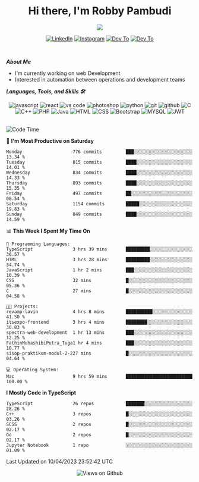 <div align="center">
   <h1>Hi there, I'm Robby Pambudi </h1>

<img src="https://pronoun.cyou/x/y?subject=He&object=Him&height=20"> 
</div>

<p align='center'>
   <a href="https://www.linkedin.com/in/robbypambudi" target="_blank"><img src="https://img.shields.io/badge/LinkedIn-0077B5?style=for-the-badge&logo=linkedin&logoColor=white" alt="LinkedIn"></a>
   <a href="https://www.instagram.com/robbypambudi" target="_blank"><img src="https://img.shields.io/badge/Instagram-E4405F?style=for-the-badge&logo=instagram&logoColor=white" alt="Instagram"></a>
   <a href="https://dev.to/robbypambudi" target="_blank"><img src="https://img.shields.io/badge/dev.to-0A0A0A?style=for-the-badge&logo=dev.to&logoColor=white" alt="Dev To"></a>
   <a href="https://www.facebook.com/robbyulungpambudi" target="_blank"><img src="https://img.shields.io/badge/Facebook-1877F2?style=for-the-badge&logo=facebook&logoColor=white" alt="Dev To"></a>

</p> <p>
<br>
   
***About Me***
   
- I’m currently working on web Development
- Interested in automation between operations and development teams
 
   
***Languages, Tools, and Skills 🛠***

   <div align="center">
   <img src="https://img.shields.io/badge/JavaScript-F7DF1E?style=for-the-badge&logo=javascript&logoColor=black" alt="javascript" />
      <img src="https://img.shields.io/badge/React-61DAFB?style=for-the-badge&logo=react&logoColor=black" alt="react" />
      <img src="https://img.shields.io/badge/vs%20code-007ACC?style=for-the-badge&logo=visual%20studio%20code&logoColor=white" alt="vs code" />
      <img src="https://img.shields.io/badge/adobe%20photoshop-31A8FF?style=for-the-badge&logo=adobe%20photoshop&logoColor=white" alt="photoshop" />
      <img src="https://img.shields.io/badge/python-3776AB?style=for-the-badge&logo=python&logoColor=white" alt="python" />
      <img src="https://img.shields.io/badge/Git-F05032?style=for-the-badge&logo=git&logoColor=white" alt="git" />
      <img src="https://img.shields.io/badge/GitHub-100000?style=for-the-badge&logo=github&logoColor=white" alt="github" />
      <img src="https://img.shields.io/badge/c-%2300599C.svg?style=for-the-badge&logo=c&logoColor=white" alt="C" />
      <img src="https://img.shields.io/badge/c++-%2300599C.svg?style=for-the-badge&logo=c%2B%2B&logoColor=white" alt="C++" />   
      <img src="https://img.shields.io/badge/PHP-777BB4?style=for-the-badge&logo=php&logoColor=white" alt="PHP" />
      <img src="https://img.shields.io/badge/Java-ED8B00?style=for-the-badge&logo=java&logoColor=white" alt="Java"/>
      <img src="https://img.shields.io/badge/HTML5-E34F26?style=for-the-badge&logo=html5&logoColor=white" alt="HTML" />
      <img src="https://img.shields.io/badge/CSS-239120?&style=for-the-badge&logo=css3&logoColor=white" alt ="CSS" />
      <img src="https://img.shields.io/badge/Bootstrap-563D7C?style=for-the-badge&logo=bootstrap&logoColor=white" alt="Bootstrap" />
      <img src="https://img.shields.io/badge/MySQL-00000F?style=for-the-badge&logo=mysql&logoColor=white" alt="MYSQL" />
      <img src="https://img.shields.io/badge/json%20web%20tokens-323330?style=for-the-badge&logo=json-web-tokens&logoColor=pink" alt="JWT" />
      
   </div><br>
   
<!--START_SECTION:waka-->
![Code Time](http://img.shields.io/badge/Code%20Time-623%20hrs%2052%20mins-blue)

📅 **I'm Most Productive on Saturday** 

```text
Monday                   776 commits         ███░░░░░░░░░░░░░░░░░░░░░░   13.34 % 
Tuesday                  815 commits         ████░░░░░░░░░░░░░░░░░░░░░   14.01 % 
Wednesday                834 commits         ████░░░░░░░░░░░░░░░░░░░░░   14.33 % 
Thursday                 893 commits         ████░░░░░░░░░░░░░░░░░░░░░   15.35 % 
Friday                   497 commits         ██░░░░░░░░░░░░░░░░░░░░░░░   08.54 % 
Saturday                 1154 commits        █████░░░░░░░░░░░░░░░░░░░░   19.83 % 
Sunday                   849 commits         ████░░░░░░░░░░░░░░░░░░░░░   14.59 % 
```


📊 **This Week I Spent My Time On** 

```text
💬 Programming Languages: 
TypeScript               3 hrs 39 mins       █████████░░░░░░░░░░░░░░░░   36.57 % 
HTML                     3 hrs 28 mins       █████████░░░░░░░░░░░░░░░░   34.74 % 
JavaScript               1 hr 2 mins         ███░░░░░░░░░░░░░░░░░░░░░░   10.39 % 
CSS                      32 mins             █░░░░░░░░░░░░░░░░░░░░░░░░   05.36 % 
C                        27 mins             █░░░░░░░░░░░░░░░░░░░░░░░░   04.58 % 

🐱‍💻 Projects: 
revamp-lavin             4 hrs 8 mins        ██████████░░░░░░░░░░░░░░░   41.50 % 
itsexpo-frontend         3 hrs 4 mins        ████████░░░░░░░░░░░░░░░░░   30.83 % 
spectra-web-development  1 hr 13 mins        ███░░░░░░░░░░░░░░░░░░░░░░   12.25 % 
FathinMuhashibiPutra_Tuga1 hr 4 mins         ███░░░░░░░░░░░░░░░░░░░░░░   10.77 % 
sisop-praktikum-modul-2-227 mins             █░░░░░░░░░░░░░░░░░░░░░░░░   04.64 % 

💻 Operating System: 
Mac                      9 hrs 59 mins       █████████████████████████   100.00 % 
```

**I Mostly Code in TypeScript** 

```text
TypeScript               26 repos            ███████░░░░░░░░░░░░░░░░░░   28.26 % 
C++                      3 repos             █░░░░░░░░░░░░░░░░░░░░░░░░   03.26 % 
SCSS                     2 repos             █░░░░░░░░░░░░░░░░░░░░░░░░   02.17 % 
Go                       2 repos             █░░░░░░░░░░░░░░░░░░░░░░░░   02.17 % 
Jupyter Notebook         1 repo              ░░░░░░░░░░░░░░░░░░░░░░░░░   01.09 % 
```




 Last Updated on 10/04/2023 23:52:42 UTC
<!--END_SECTION:waka-->

<div align="center">
<img src="https://komarev.com/ghpvc/?username=robbypambudi&color=green" alt="Views on Github" />
</div>

